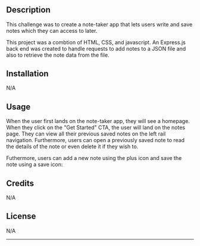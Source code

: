 # <Note Taker App>

## Description

This challenge was to create a note-taker app that lets users write and save notes which they can access to later.

This project was a combtion of HTML, CSS, and javascript. An Express.js back end was created to handle requests to add notes to a JSON file and also to retrieve the note data from the file.

## Installation

N/A

## Usage

When the user first lands on the note-taker app, they will see a homepage. When they click on the "Get Started" CTA, the user will land on the notes page. They can view all their previous saved notes on the left rail navigation. Furthermore, users can open a previously saved note to read the details of the note or even delete it if they wish to.

Futhermore, users can add a new note using the plus icon and save the note using a save icon:

## Credits

N/A

## License

N/A

---
